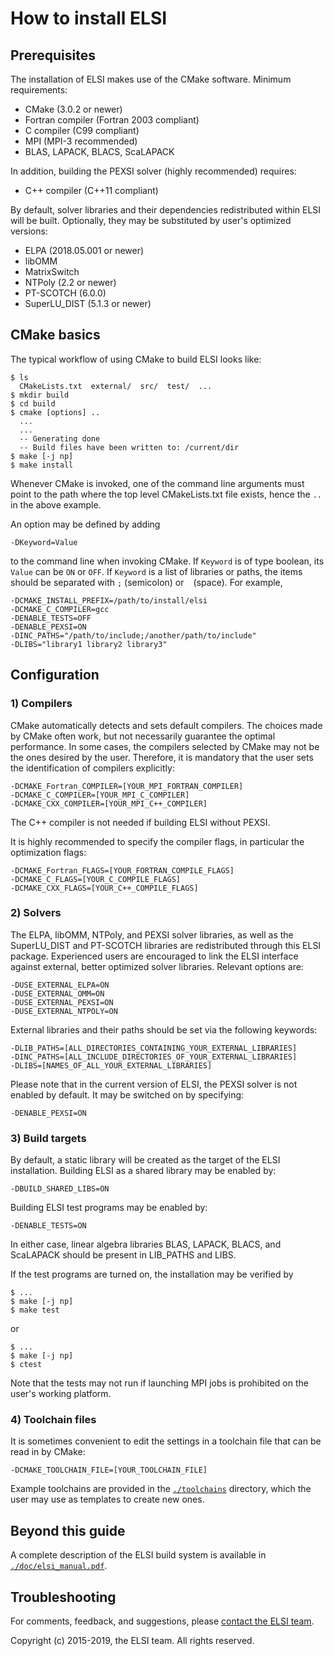 # How to install ELSI

## Prerequisites

The installation of ELSI makes use of the CMake software. Minimum requirements:

* CMake (3.0.2 or newer)
* Fortran compiler (Fortran 2003 compliant)
* C compiler (C99 compliant)
* MPI (MPI-3 recommended)
* BLAS, LAPACK, BLACS, ScaLAPACK

In addition, building the PEXSI solver (highly recommended) requires:

* C++ compiler (C++11 compliant)

By default, solver libraries and their dependencies redistributed within ELSI
will be built. Optionally, they may be substituted by user's optimized versions:

* ELPA (2018.05.001 or newer)
* libOMM
* MatrixSwitch
* NTPoly (2.2 or newer)
* PT-SCOTCH (6.0.0)
* SuperLU\_DIST (5.1.3 or newer)

## CMake basics

The typical workflow of using CMake to build ELSI looks like:

    $ ls
      CMakeLists.txt  external/  src/  test/  ...
    $ mkdir build
    $ cd build
    $ cmake [options] ..
      ...
      ...
      -- Generating done
      -- Build files have been written to: /current/dir
    $ make [-j np]
    $ make install

Whenever CMake is invoked, one of the command line arguments must point to the
path where the top level CMakeLists.txt file exists, hence the `..` in the above
example.

An option may be defined by adding

    -DKeyword=Value

to the command line when invoking CMake. If `Keyword` is of type boolean, its
`Value` can be `ON` or `OFF`. If `Keyword` is a list of libraries or paths, the
items should be separated with `;` (semicolon) or ` ` (space). For example,

    -DCMAKE_INSTALL_PREFIX=/path/to/install/elsi
    -DCMAKE_C_COMPILER=gcc
    -DENABLE_TESTS=OFF
    -DENABLE_PEXSI=ON
    -DINC_PATHS="/path/to/include;/another/path/to/include"
    -DLIBS="library1 library2 library3"

## Configuration

### 1) Compilers

CMake automatically detects and sets default compilers. The choices made by
CMake often work, but not necessarily guarantee the optimal performance. In some
cases, the compilers selected by CMake may not be the ones desired by the user.
Therefore, it is mandatory that the user sets the identification of compilers
explicitly:

    -DCMAKE_Fortran_COMPILER=[YOUR_MPI_FORTRAN_COMPILER]
    -DCMAKE_C_COMPILER=[YOUR_MPI_C_COMPILER]
    -DCMAKE_CXX_COMPILER=[YOUR_MPI_C++_COMPILER]

The C++ compiler is not needed if building ELSI without PEXSI.

It is highly recommended to specify the compiler flags, in particular the
optimization flags:

    -DCMAKE_Fortran_FLAGS=[YOUR_FORTRAN_COMPILE_FLAGS]
    -DCMAKE_C_FLAGS=[YOUR_C_COMPILE_FLAGS]
    -DCMAKE_CXX_FLAGS=[YOUR_C++_COMPILE_FLAGS]

### 2) Solvers

The ELPA, libOMM, NTPoly, and PEXSI solver libraries, as well as the
SuperLU\_DIST and PT-SCOTCH libraries are redistributed through this ELSI
package. Experienced users are encouraged to link the ELSI interface against
external, better optimized solver libraries. Relevant options are:

    -DUSE_EXTERNAL_ELPA=ON
    -DUSE_EXTERNAL_OMM=ON
    -DUSE_EXTERNAL_PEXSI=ON
    -DUSE_EXTERNAL_NTPOLY=ON

External libraries and their paths should be set via the following keywords:

    -DLIB_PATHS=[ALL_DIRECTORIES_CONTAINING_YOUR_EXTERNAL_LIBRARIES]
    -DINC_PATHS=[ALL_INCLUDE_DIRECTORIES_OF_YOUR_EXTERNAL_LIBRARIES]
    -DLIBS=[NAMES_OF_ALL_YOUR_EXTERNAL_LIBRARIES]

Please note that in the current version of ELSI, the PEXSI solver is not enabled
by default. It may be switched on by specifying:

    -DENABLE_PEXSI=ON

### 3) Build targets

By default, a static library will be created as the target of the ELSI
installation. Building ELSI as a shared library may be enabled by:

    -DBUILD_SHARED_LIBS=ON

Building ELSI test programs may be enabled by:

    -DENABLE_TESTS=ON

In either case, linear algebra libraries BLAS, LAPACK, BLACS, and ScaLAPACK
should be present in LIB\_PATHS and LIBS.

If the test programs are turned on, the installation may be verified by

    $ ...
    $ make [-j np]
    $ make test

or

    $ ...
    $ make [-j np]
    $ ctest

Note that the tests may not run if launching MPI jobs is prohibited on the
user's working platform.

### 4) Toolchain files

It is sometimes convenient to edit the settings in a toolchain file that can be
read in by CMake:

    -DCMAKE_TOOLCHAIN_FILE=[YOUR_TOOLCHAIN_FILE]

Example toolchains are provided in the [`./toolchains`](./toolchains) directory,
which the user may use as templates to create new ones.

## Beyond this guide

A complete description of the ELSI build system is available in
[`./doc/elsi_manual.pdf`](./doc/elsi_manual.pdf).

## Troubleshooting

For comments, feedback, and suggestions, please
[contact the ELSI team](mailto:elsi-team@duke.edu).

Copyright (c) 2015-2019, the ELSI team. All rights reserved.
